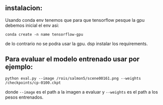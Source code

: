 
## instalacion:
Usando conda env tenemos que para que tensorflow pesque la gpu debemos inicial el env asi:

```
conda create -n name tensorflow-gpu
```

de lo contrario no se podra usar la gpu.
dsp instalar los requirements.

## Para evaluar el modelo entrenado usar por ejemplo:

```
python eval.py --image /rois/salmon5/scene00161.png --weights /checkpoints/cp-0100.ckpt
```

donde `--image` es el path a la imagen a evaluar y `--weights` es el path a los pesos entrenados.
